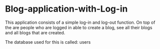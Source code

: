 # Blog-application-with-Log-in
This application consists of a simple log-in and log-out function. 
On top of the are people who are logged in able to create a blog, see all their blogs and all blogs that are created. 

The database used for this is called: users


